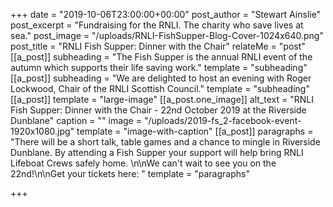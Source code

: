 +++
date = "2019-10-06T23:00:00+00:00"
post_author = "Stewart Ainslie"
post_excerpt = "Fundraising for the RNLI. The charity who save lives at sea."
post_image = "/uploads/RNLI-FishSupper-Blog-Cover-1024x640.png"
post_title = "RNLI Fish Supper: Dinner with the Chair"
relateMe = "post"
[[a_post]]
subheading = "The Fish Supper is the annual RNLI event of the autumn which supports their life saving work."
template = "subheading"
[[a_post]]
subheading = "We are delighted to host an evening with Roger Lockwood, Chair of the RNLI Scottish Council."
template = "subheading"
[[a_post]]
template = "large-image"
[[a_post.one_image]]
alt_text = "RNLI Fish Supper: Dinner with the Chair - 22nd October 2019 at the Riverside Dunblane"
caption = ""
image = "/uploads/2019-fs_2-facebook-event-1920x1080.jpg"
template = "image-with-caption"
[[a_post]]
paragraphs = "There will be a short talk, table games and a chance to mingle in Riverside Dunblane. By attending a Fish Supper your support will help bring RNLI Lifeboat Crews safely home. \n\nWe can't wait to see you on the 22nd!\n\nGet your tickets here: "
template = "paragraphs"

+++
